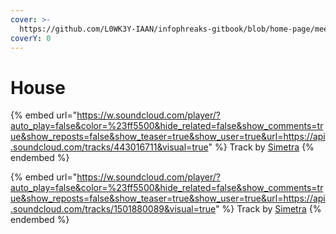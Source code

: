 ```yaml
---
cover: >-
  https://github.com/L0WK3Y-IAAN/infophreaks-gitbook/blob/home-page/meet-the-team/iaan/.gitbook/assets/wp7124690.jpg
coverY: 0
---
```


# House

{% embed url="https://w.soundcloud.com/player/?auto_play=false&color=%23ff5500&hide_related=false&show_comments=true&show_reposts=false&show_teaser=true&show_user=true&url=https://api.soundcloud.com/tracks/443016711&visual=true" %}
Track by [Simetra](https://soundcloud.com/art-of-independence)
{% endembed %}

{% embed url="https://w.soundcloud.com/player/?auto_play=false&color=%23ff5500&hide_related=false&show_comments=true&show_reposts=false&show_teaser=true&show_user=true&url=https://api.soundcloud.com/tracks/1501880089&visual=true" %}
Track by [Simetra](https://soundcloud.com/art-of-independence)
{% endembed %}
